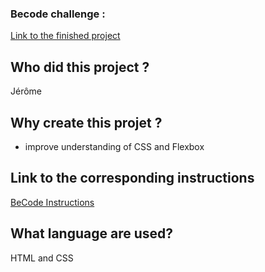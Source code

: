 ### Becode challenge :

[Link to the finished project](https://tripsj.github.io/Grid-away-grid-ahoy-)

## **Who did this project ?**

Jérôme

## **Why create this projet ?**
- improve understanding of CSS and Flexbox

## **Link to the corresponding instructions**

[BeCode Instructions](https://github.com/becodeorg/LIE-Hamilton-7/tree/main/01-main-course/01-the-field/04-html/02-css/02-grid)

## **What language are used?**

HTML and CSS

